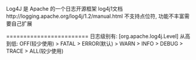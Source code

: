 Log4J 是 Apache 的一个日志开源框架
log4j1文档http://logging.apache.org/log4j/1.2/manual.html
不支持点位符, 功能不丰富需要自己扩展

========================
日志级别有:
[org.apache.log4j.Level]
从高到低: OFF(较少使用) > FATAL > ERROR(默认) > WARN > INFO > DEBUG > TRACE > ALL(较少使用)